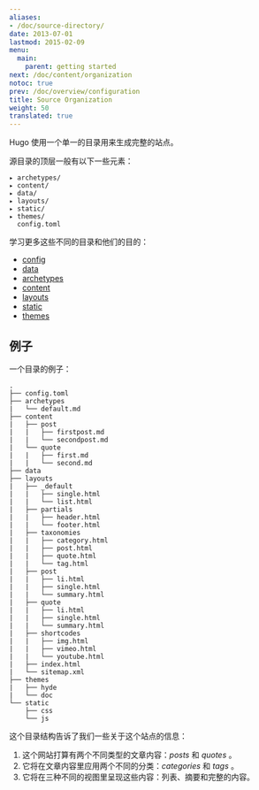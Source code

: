 ```yaml
---
aliases:
- /doc/source-directory/
date: 2013-07-01
lastmod: 2015-02-09
menu:
  main:
    parent: getting started
next: /doc/content/organization
notoc: true
prev: /doc/overview/configuration
title: Source Organization
weight: 50
translated: true
---
```


Hugo 使用一个单一的目录用来生成完整的站点。

源目录的顶层一般有以下一些元素：

    ▸ archetypes/
    ▸ content/
    ▸ data/
    ▸ layouts/
    ▸ static/
    ▸ themes/
      config.toml

学习更多这些不同的目录和他们的目的：

* [config](/doc/overview/configuration/)
* [data](/doc/extras/datafiles/)
* [archetypes](/doc/content/archetypes/)
* [content](/doc/content/organization/)
* [layouts](/doc/layout/overview/)
* [static](/doc/themes/creation#toc_4)
* [themes](/doc/themes/overview/)


## 例子

一个目录的例子：

    .
    ├── config.toml
    ├── archetypes
    |   └── default.md
    ├── content
    |   ├── post
    |   |   ├── firstpost.md
    |   |   └── secondpost.md
    |   └── quote
    |   |   ├── first.md
    |   |   └── second.md
    ├── data
    ├── layouts
    |   ├── _default
    |   |   ├── single.html
    |   |   └── list.html
    |   ├── partials
    |   |   ├── header.html
    |   |   └── footer.html
    |   ├── taxonomies
    |   |   ├── category.html
    |   |   ├── post.html
    |   |   ├── quote.html
    |   |   └── tag.html
    |   ├── post
    |   |   ├── li.html
    |   |   ├── single.html
    |   |   └── summary.html
    |   ├── quote
    |   |   ├── li.html
    |   |   ├── single.html
    |   |   └── summary.html
    |   ├── shortcodes
    |   |   ├── img.html
    |   |   ├── vimeo.html
    |   |   └── youtube.html
    |   ├── index.html
    |   └── sitemap.xml
    ├── themes
    |   ├── hyde
    |   └── doc
    └── static
        ├── css
        └── js

这个目录结构告诉了我们一些关于这个站点的信息：

1. 这个网站打算有两个不同类型的文章内容：*posts* 和 *quotes* 。
2. 它将在文章内容里应用两个不同的分类：*categories* 和 *tags* 。
3. 它将在三种不同的视图里呈现这些内容：列表、摘要和完整的内容。
